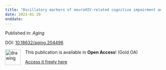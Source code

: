 ```yaml
---
title: "Oscillatory markers of neuroHIV-related cognitive impairment and Alzheimer's disease during attentional interference processing."
date: 2023-01-20
enddate:
---
```


Published in: *Aging*

DOI: [10.18632/aging.204496](https://doi.org/10.18632/aging.204496)

<img src="https://upload.wikimedia.org/wikipedia/commons/thumb/7/77/Open_Access_logo_PLoS_transparent.svg/800px-Open_Access_logo_PLoS_transparent.svg.png" alt="drawing" width="50" align="left"/> &nbsp;&nbsp;&nbsp;This publication is available in **Open Access**! (Gold OA)

&nbsp;&nbsp;&nbsp;<a href="https://www.aging-us.com/article/204496/pdf">Access it freely here</a>

